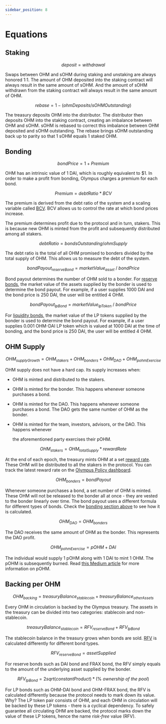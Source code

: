 ```yaml
---
sidebar_position: 8
---
```


# Equations

## Staking

$$
deposit = withdrawal
$$

Swaps between OHM and sOHM during staking and unstaking are always honored 1:1. The amount of OHM deposited into the staking contract will always result in the same amount of sOHM. And the amount of sOHM withdrawn from the staking contract will always result in the same amount of OHM.

$$
rebase = 1 - ( ohmDeposits / sOHMOutstanding )
$$

The treasury deposits OHM into the distributor. The distributor then deposits OHM into the staking contract, creating an imbalance between OHM and sOHM. sOHM is rebased to correct this imbalance between OHM deposited and sOHM outstanding. The rebase brings sOHM outstanding back up to parity so that 1 sOHM equals 1 staked OHM.

## Bonding

$$
bond Price = 1 + Premium
$$

OHM has an intrinsic value of 1 DAI, which is roughly equivalent to $1. In order to make a profit from bonding, Olympus charges a premium for each bond.

$$
Premium = debt Ratio * BCV
$$

The premium is derived from the debt ratio of the system and a scaling variable called [BCV](https://docs.olympusdao.finance/references/glossary#bcv). BCV allows us to control the rate at which bond prices increase.

The premium determines profit due to the protocol and in turn, stakers. This is because new OHM is minted from the profit and subsequently distributed among all stakers.

$$
debt Ratio = bondsOutstanding/ohmSupply
$$

The debt ratio is the total of all OHM promised to bonders divided by the total supply of OHM. This allows us to measure the debt of the system.

$$
bondPayout_{reserveBond} = marketValue_{asset}\ /\ bondPrice
$$

Bond payout determines the number of OHM sold to a bonder. For [reserve bonds](https://docs.olympusdao.finance/references/glossary#reserve-bonds), the market value of the assets supplied by the bonder is used to determine the bond payout. For example, if a user supplies 1000 DAI and the bond price is 250 DAI, the user will be entitled 4 OHM.

$$
bondPayout_{lpBond} = marketValue_{lpToken}\ /\ bondPrice
$$

For [liquidity bonds](https://docs.olympusdao.finance/references/glossary#liquidity-bonds), the market value of the LP tokens supplied by the bonder is used to determine the bond payout. For example, if a user supplies 0.001 OHM-DAI LP token which is valued at 1000 DAI at the time of bonding, and the bond price is 250 DAI, the user will be entitled 4 OHM.

## OHM Supply

$$
OHM_{supplyGrowth} = OHM_{stakers} + OHM_{bonders} + OHM_{DAO} + OHM_{pohmExercise}
$$

OHM supply does not have a hard cap. Its supply increases when:

* OHM is minted and distributed to the stakers.
* OHM is minted for the bonder. This happens whenever someone purchases a bond.
* OHM is minted for the DAO. This happens whenever someone purchases a bond. The DAO gets the same number of OHM as the bonder.
* OHM is minted for the team, investors, advisors, or the DAO. This happens whenever

  the aforementioned party exercises their pOHM.

$$
OHM_{stakers} = OHM_{totalSupply} * rewardRate
$$

At the end of each epoch, the treasury mints OHM at a set [reward rate](https://docs.olympusdao.finance/references/glossary#reward-rate). These OHM will be distributed to all the stakers in the protocol. You can track the latest reward rate on the [Olympus Policy dashboard](https://dune.xyz/shadow/Olympus-Policy).

$$
OHM_{bonders} = bondPayout
$$

Whenever someone purchases a bond, a set number of OHM is minted. These OHM will not be released to the bonder all at once - they are vested to the bonder linearly over time. The bond payout uses a different formula for different types of bonds. Check the [bonding section above](equations.md#bonding) to see how it is calculated.

$$
OHM_{DAO} = OHM_{bonders}
$$

The DAO receives the same amount of OHM as the bonder. This represents the DAO profit.

$$
OHM_{pohmExercise} = pOHM + DAI
$$

The individual would supply 1 pOHM along with 1 DAI to mint 1 OHM. The pOHM is subsequently burned. Read [this Medium article](https://olympusdao.medium.com/what-is-poh-16b2c38a6cd6) for more information on pOHM.

## Backing per OHM

$$
OHM_{backing} = treasuryBalance_{stablecoin} + treasuryBalance_{otherAssets}
$$

Every OHM in circulation is backed by the Olympus treasury. The assets in the treasury can be divided into two categories: stablecoin and non-stablecoin.

$$
treasuryBalance_{stablecoin} = RFV_{reserveBond} + RFV_{lpBond}
$$

The stablecoin balance in the treasury grows when bonds are sold. [RFV](https://docs.olympusdao.finance/references/glossary#rfv) is calculated differently for different bond types.

$$
RFV_{reserveBond} = assetSupplied
$$

For reserve bonds such as DAI bond and FRAX bond, the RFV simply equals to the amount of the underlying asset supplied by the bonder.

$$
RFV_{lpBond} = 2sqrt(constantProduct) * (\%\ ownership\ of\ the\ pool)
$$

For LP bonds such as OHM-DAI bond and OHM-FRAX bond, the RFV is calculated differently because the protocol needs to mark down its value. Why? The LP token pair consists of OHM, and each OHM in circulation will be backed by these LP tokens - there is a cyclical dependency. To safely guarantee all circulating OHM are backed, the protocol marks down the value of these LP tokens, hence the name _risk-free_ value \(RFV\).

